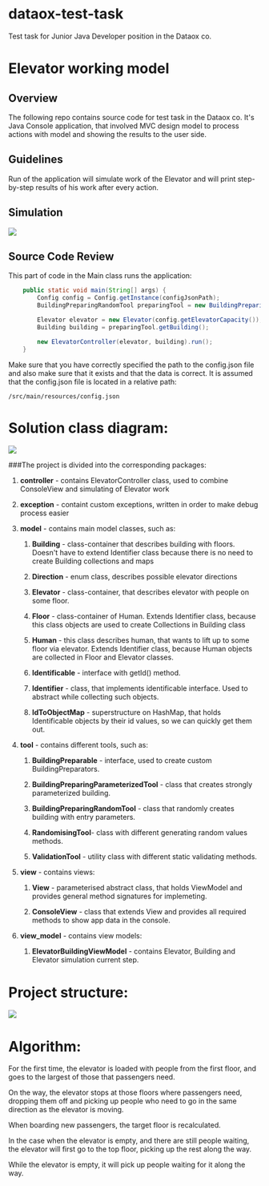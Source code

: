 # dataox-test-task
Test task for Junior Java Developer position in the Dataox co.

# Elevator working model

## Overview
The following repo contains source code for test task in the Dataox co.
It's Java Console application, that involved MVC design model to process actions with model and showing the results to the user side.

## Guidelines
Run of the application will simulate work of the Elevator and will print step-by-step results of his work after every action.

## Simulation

![](https://reedfree.sirv.com/video_2022-09-14_16-24-50.gif)

## Source Code Review

This part of code in the Main class runs the application:

```java
    public static void main(String[] args) {
        Config config = Config.getInstance(configJsonPath);
        BuildingPreparingRandomTool preparingTool = new BuildingPreparingRandomTool(config);

        Elevator elevator = new Elevator(config.getElevatorCapacity());
        Building building = preparingTool.getBuilding();

        new ElevatorController(elevator, building).run();
    }
```

Make sure that you have correctly specified the path to the config.json file and also make sure that it exists and that the data is correct.
It is assumed that the config.json file is located in a relative path:
```
/src/main/resources/config.json
```

# Solution class diagram:

![](https://reedfree.sirv.com/dataox_test_task.png)

###The project is divided into the corresponding packages:
    
<ol>
  <li>
    <p><strong>controller</strong> - contains ElevatorController class, used to combine ConsoleView and simulating of Elevator work</p>
  </li>
  <li>
    <p><strong>exception</strong> - containt custom exceptions, written in order to make debug process easier</p>
  </li>
  <li>
    <p><strong>model</strong> - contains main model classes, such as:</p>
    <ol>
      <li>
        <strong>Building</strong> - class-container that describes building with floors. Doesn't have to extend Identifier class because there is no need to create Building collections and maps 
      </li>
        <li>
        <p><strong>Direction</strong> - enum class, describes possible elevator directions</p>
      </li>
        <li>
        <p><strong>Elevator</strong> - class-container, that describes elevator with people on some floor.</p>
      </li>
        <li>
        <p><strong>Floor</strong> - class-container of Human. Extends Identifier class, because this class objects are used to create Collections in Building class</p>
      </li>
        <li>
        <p><strong>Human</strong> - this class describes human, that wants to lift up to some floor via elevator. Extends Identifier class, because Human objects are collected in Floor and Elevator classes.</p>
      </li>
        <li>
        <p><strong>Identificable</strong> - interface with getId() method.</p>
      </li>
        <li>
        <p><strong>Identifier</strong> - class, that implements identificable interface. Used to abstract while collecting such objects.</p>
      </li>
        <li>
        <p><strong>IdToObjectMap</strong> - superstructure on HashMap<Integer, Identificable>, that holds Identificable objects by their id values, so we can quickly get them out.</p>
      </li>
    </ol>
  </li>
    <li>
    <p><strong>tool</strong> - contains different tools, such as:</p>
        <ol>
            <li>
        <p><strong>BuildingPreparable</strong> - interface, used to create custom BuildingPreparators.</p>
      </li>
        <li>
        <p><strong>BuildingPreparingParameterizedTool</strong> - class that creates strongly parameterized building.</p>
      </li>
        <li>
        <p><strong>BuildingPreparingRandomTool</strong> - class that randomly creates building with entry parameters.</p>
      </li>
            <li>
        <p><strong>RandomisingTool</strong>- class with different generating random values methods.</p>
      </li>
            <li>
        <p><strong>ValidationTool</strong> - utility class with different static validating methods.</p>
      </li>
    </ol>
  </li>
    <li>
    <p><strong>view</strong> - contains views:</p>
        <ol>
            <li>
        <p><strong>View<T></strong> - parameterised abstract class, that holds ViewModel and provides general method signatures for implemeting.</p>
      </li>
        <li>
        <p><strong>ConsoleView</strong> - class that extends View<ElevatorBuildingViewModel> and provides all required methods to show app data in the console.</p>
      </li>
    </ol>
  </li>
    <li>
    <p><strong>view_model</strong> - contains view models:</p>
        <ol>
            <li>
        <p><strong>ElevatorBuildingViewModel</strong> - contains Elevator, Building and Elevator simulation current step.</p>
      </li>
    </ol>
  </li>
</ol>


# Project structure:

![](https://reedfree.sirv.com/projstruct.png)

# Algorithm:

For the first time, the elevator is loaded with people from the first floor, and goes to the largest of those that passengers need.

On the way, the elevator stops at those floors where passengers need, dropping them off and picking up people who need to go in the same direction as the elevator is moving.

When boarding new passengers, the target floor is recalculated.

In the case when the elevator is empty, and there are still people waiting, the elevator will first go to the top floor, picking up the rest along the way.

While the elevator is empty, it will pick up people waiting for it along the way.
